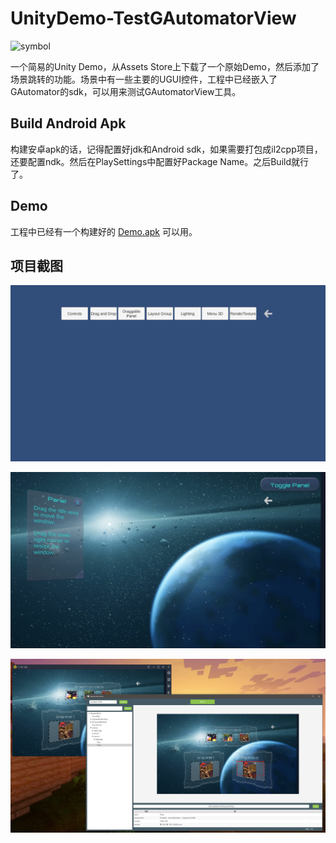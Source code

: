 # UnityDemo-TestGAutomatorView
![symbol](https://img.shields.io/badge/qintianchen-UnityDemo--TestGAutomatorView-orange)

一个简易的Unity Demo，从Assets Store上下载了一个原始Demo，然后添加了场景跳转的功能。场景中有一些主要的UGUI控件，工程中已经嵌入了GAutomator的sdk，可以用来测试GAutomatorView工具。



## Build Android Apk

构建安卓apk的话，记得配置好jdk和Android sdk，如果需要打包成il2cpp项目，还要配置ndk。然后在PlaySettings中配置好Package Name。之后Build就行了。



## Demo

工程中已经有一个构建好的 [Demo.apk](./Demo.apk) 可以用。



## 项目截图

![图片一](./Doc/Pictures/1.png)

![图片二](./Doc/Pictures/2.png)

![图片三](./Doc/Pictures/3.png)